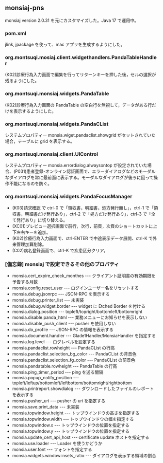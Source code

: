 ## monsiaj-pns ##
monsiaj version 2.0.31 を元にカスタマイズした。Java 17 で運用中。

### pom.xml ###
jlink, jpackage を使って、mac アプリを生成するようにした。

### org.montsuqi.mosiaj.client.widgethandlers.PandaTableHandler ###
(K02)診療行為入力画面で編集を行ってリターンキーを押した後，セルの選択が残るようにした。

### org.montsuqi.monsiaj.widgets.PandaTable ###
(K02)診療行為入力画面の PandaTable の空白行を無視して，データがある行だけを表示するようにした。

### org.montsuqi.monsiaj.widgets.PandaCList ###
システムプロパティー monsia.wiget.pandaclist.showgrid がセットされていた場合，テーブルに grid を表示する。

### org.montsuqi.monsiaj.client.UIControl ###
システムプロパティー monsia.errordialog.alwaysontop が設定されていた場合、(P031)患者登録-オンライン認証画面で、エラーダイアログなどのモーダルなダイアログを常に最前面に表示する。モーダルなダイアログが後ろに回って操作不能になるのを防ぐ。

### org.montsuqi.monsiaj.widgets.PandaFocusManager ###
* (K03)請求確認 で ctrl-0 で「領収書，明細書，処方発行無し」，ctrl-1 で「領収書，明細書だけ発行あり」，ctrl-2 で「処方だけ発行あり」，ctrl-3 で「全て発行あり」に切り替える。
* (XC01)プレビュー選択画面で前行，次行，前頁，次頁のショートカットに上下左右キーを追加。
* (K02)診療行為入力画面で、ctrl-ENTER で中途表示データ展開、ctrl-K で外来管理加算削除。
* (C02)病名登録画面で、ctrl-K で疾患区分クリア。

### [備忘録] monsiaj で設定できるその他のプロパティ ###
* monsia.cert_expire_check_monthes --- クライアント証明書の有効期限を予告する月数
* monsia.config.reset_user --- ログインユーザー名をリセットする
* monsia.debug.jsonrpc --- JSON-RPC を表示する
* monsia.debug.printer_list --- 未実装
* monsia.debug.widget.border --- widget に Etched Border を付ける
* monsia.dialog.position --- topleft/topright/bottomleft/bottomright
* monsia.disable.panda_html --- 業務メニューにお知らせを表示しない
* monsia.disable_push_client --- pusher を使用しない
* monsia.do_profile --- JSON-RPC の情報を表示する
* monsia.document.handler --- Glade1Handler/MonsiaHandler を指定する
* monsia.log.level --- ログレベルを設定する
* monsia.pandaclist.rowheight --- PandaCList の行高
* monsia.pandaclist.selection_bg_color --- PandaCList の背景色
* monsia.pandaclist.selection_fg_color --- PandaCList の前景色
* monsia.pandatable.rowheight --- PandaTable の行高
* monsia.ping_timer_period --- ping を送る間隔
* monsia.popup_notify_position --- topleft/leftup/bottomleft/leftbottom/bottomright/rightbottom
* monsia.printreport.showdialog --- ダウンロードしたファイルのレポートを表示する
* monsia.pusher_uri --- pusher の uri を指定する
* monsia.save.print_data --- 未実装
* monsia.topwindow.height --- トップウインドウの高さを指定する
* monsia.topwindow.width --- トップウインドウの幅を指定する
* monsia.topwindow.x --- トップウインドウの位置を指定する
* monsia.topwindow.y --- トップウインドウの位置を指定する
* monsia.update_cert_api_host --- certificate update ホストを指定する
* monsia.use.loader --- Loader を使うかどうか
* monsia.user.font --- フォントを指定する
* monsia.widgets.window.insets_ratio --- ダイアログを表示する領域の割合
